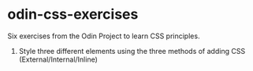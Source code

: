 # odin-css-exercises

Six exercises from the Odin Project to learn CSS principles.

1. Style three different elements using the three methods of adding CSS (External/Internal/Inline)
